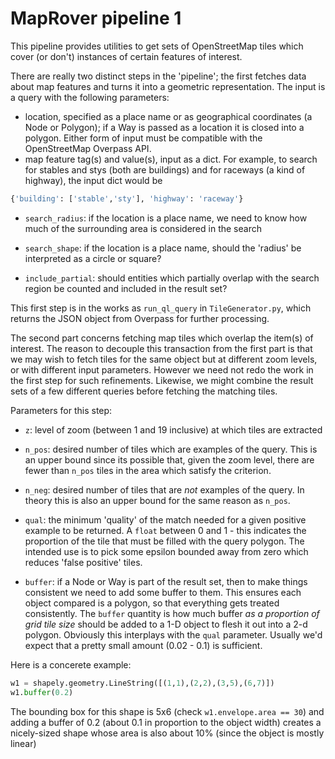 # MapRover pipeline 1

This pipeline provides utilities to get sets of OpenStreetMap tiles which cover (or don't) instances of certain features of interest.

There are really two distinct steps in the 'pipeline'; the first fetches data about map features and turns it into a geometric representation. The input is a query with the following parameters:

- location, specified as a place name or as geographical coordinates (a Node or Polygon); if a Way is passed as a location it is closed into a polygon. Either form of input must be compatible with the OpenStreetMap Overpass API.
- map feature tag(s) and value(s), input as a dict. For example, to search for stables and stys (both are buildings) and for raceways (a kind of highway), the input dict would be

```python
{'building': ['stable','sty'], 'highway': 'raceway'}
```
- `search_radius`: if the location is a place name, we need to know how much of the surrounding area is considered in the search

- `search_shape`: if the location is a place name, should the 'radius' be interpreted as a circle or square?

- `include_partial`: should entities which partially overlap with the search region be counted and included in the result set?

This first step is in the works as `run_ql_query` in `TileGenerator.py`, which returns the JSON object from Overpass for further processing.

The second part concerns fetching map tiles which overlap the item(s) of interest. The reason to decouple this transaction from the first part is that we may wish to fetch tiles for the same object but at different zoom levels, or with different input parameters. However we need not redo the work in the first step for such refinements. Likewise, we might combine the result sets of a few different queries before fetching the matching tiles.

Parameters for this step:

- `z`: level of zoom (between 1 and 19 inclusive) at which tiles are extracted

- `n_pos`: desired number of tiles which are examples of the query. This is an upper bound since its possible that, given the zoom level, there are fewer than `n_pos` tiles in the area which satisfy the criterion.

- `n_neg`: desired number of tiles that are _not_ examples of the query. In theory this is also an upper bound for the same reason as `n_pos`.

- `qual`: the minimum 'quality' of the match needed for a given positive example to be returned. A `float` between 0 and 1 - this indicates the proportion of the tile that must be filled with the query polygon. The intended use is to pick some epsilon bounded away from zero which reduces 'false positive' tiles.

- `buffer`: if a Node or Way is part of the result set, then to make things consistent we need to add some buffer to them. This ensures each object compared is a polygon, so that everything gets treated consistently. The `buffer` quantity is how much buffer _as a proportion of grid tile size_ should be added to a 1-D object to flesh it out into a 2-d polygon. Obviously this interplays with the `qual` parameter. Usually we'd expect that a pretty small amount (0.02 - 0.1) is sufficient.

Here is a concerete example:

```python
w1 = shapely.geometry.LineString([(1,1),(2,2),(3,5),(6,7)])
w1.buffer(0.2)
```

The bounding box for this shape is 5x6 (check `w1.envelope.area == 30`) and adding a buffer of 0.2 (about 0.1 in proportion to the object width) creates a nicely-sized shape whose area is also about 10% (since the object is mostly linear)

